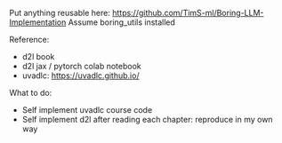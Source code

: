 Put anything reusable here: https://github.com/TimS-ml/Boring-LLM-Implementation
Assume boring_utils installed 

Reference:
- d2l book
- d2l jax / pytorch colab notebook
- uvadlc: https://uvadlc.github.io/

What to do:
- Self implement uvadlc course code
- Self implement d2l after reading each chapter: reproduce in my own way

